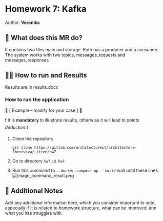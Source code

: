 # Homework 7: Kafka

Author: **Veronika**

## 📝 What does this MR do?

It contains two files main and storage. Both has a producer and a consumer. The system works with two topics, messages_requests and messages_responses. 

## 🏃‍♂️ How to run and Results

Results are in results.docx

### How to run the application

🦾 [ Example – modify for your case ] 🦾

❗️ It is **mandatory** to illustrate results, otherwise it will lead to _points deduction_.❗️

1. Clone the repository

   `git clone https://gitlab.com/architectureit/architecture-Shevtsova/-/tree/hw7`

2. Go to directory `hw7`
   `cd hw7`

3. Run this command to ...
   `docker-compose up --build`
   wait until these lines
   ![image_command_result.png](https://gitlab.com/architectureit/architecture-Shevtsova/-/blob/hw7/one.png)

## 🎀 Additional Notes

Add any additional information here, which you consider important to note, especially if it is related to homework structure, what can be improved, and what you has struggles with.
